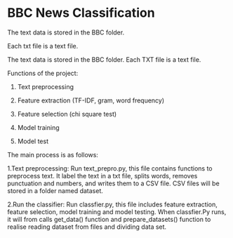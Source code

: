 # BBC News Classification

The text data is stored in the BBC folder. 

Each txt file is a text file.

The text data is stored in the BBC folder. Each TXT file is a text file.

Functions of the project:

1. Text preprocessing

2. Feature extraction (TF-IDF, gram, word frequency)

3. Feature selection (chi square test)

4. Model training

5. Model test

The main process is as follows:

1.Text preprocessing: Run text_prepro.py, this file contains functions to preprocess text. It label the text in a txt file, splits words, removes punctuation and numbers, and writes them to a CSV file. CSV files will be stored in a folder named dataset.

2.Run the classifier: Run classfier.py, this file includes feature extraction, feature selection, model training and model testing. When classfier.Py runs, it will from calls get_data() function and prepare_datasets() function to realise reading dataset from files and dividing data set.
